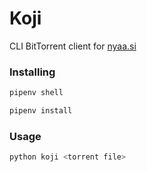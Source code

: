 # Koji
CLI BitTorrent client for [nyaa.si](https://nyaa.si/)

### Installing
```sh
pipenv shell

pipenv install
```

### Usage
```sh
python koji <torrent file>
```
